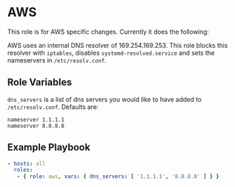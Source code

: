AWS
=========

This role is for AWS specific changes. Currently it does the following:

AWS uses an internal DNS resolver of 169.254.169.253. This role blocks this resolver with `iptables`, disables `systemd-resolved.service` and sets the nameservers in `/etc/resolv.conf`.


Role Variables
--------------

`dns_servers` is a list of dns servers you would like to have added to `/etc/resolv.conf`. Defaults are:

```
nameserver 1.1.1.1
nameserver 8.8.8.8
```

Example Playbook
----------------

```yml
- hosts: all
  roles:
   - { role: aws, vars: { dns_servers: [ '1.1.1.1', '8.8.8.8' ] } }
```
